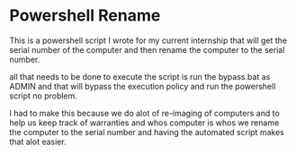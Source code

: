 # Powershell Rename

This is a powershell script I wrote for my current internship that will get the serial number of the computer and then rename the computer to the serial number.

all that needs to be done to execute the script is run the bypass.bat as ADMIN and that will bypass the execution policy and run the powershell script no problem.

I had to make this because we do alot of re-imaging of computers and to help us keep track of warranties and whos computer is whos we rename the computer to the serial number and having the automated script makes that alot easier.

